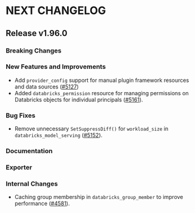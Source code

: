 # NEXT CHANGELOG

## Release v1.96.0

### Breaking Changes

### New Features and Improvements

* Add `provider_config` support for manual plugin framework resources and data sources ([#5127](https://github.com/databricks/terraform-provider-databricks/pull/5127))
* Added `databricks_permission` resource for managing permissions on Databricks objects for individual principals ([#5161](https://github.com/databricks/terraform-provider-databricks/pull/5161)).

### Bug Fixes

* Remove unnecessary `SetSuppressDiff()` for `workload_size` in `databricks_model_serving` ([#5152](https://github.com/databricks/terraform-provider-databricks/pull/5152)).

### Documentation

### Exporter

### Internal Changes

* Caching group membership in `databricks_group_member` to improve performance ([#4581](https://github.com/databricks/terraform-provider-databricks/pull/4581)).
